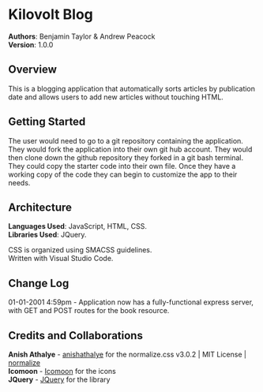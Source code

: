 # Kilovolt Blog

**Authors**: Benjamin Taylor & Andrew Peacock  
**Version**: 1.0.0

## Overview
This is a blogging application that automatically sorts articles by publication date and allows users to add new articles without touching HTML.

## Getting Started
The user would need to go to a git repository containing the application. They would fork the application into their own git hub account. They would then clone down the github repository they forked in a git bash terminal. They could copy the starter code into their own file. Once they have a working copy of the code they can begin to customize the app to their needs.

## Architecture
**Languages Used**: JavaScript, HTML, CSS.  
**Libraries Used**: JQuery.  
  
CSS is organized using SMACSS guidelines.  
Written with Visual Studio Code.

## Change Log
<!-- Use this are to document the iterative changes made to your application as each feature is successfully implemented. Use time stamps. Here's an examples: -->

01-01-2001 4:59pm - Application now has a fully-functional express server, with GET and POST routes for the book resource.

## Credits and Collaborations
**Anish Athalye** - [anishathalye](https://github.com/anishathalye/?normalize) for the normalize.css v3.0.2 | MIT License | [normalize](git.io/normalize)  
**Icomoon** - [Icomoon](https://icomoon.io/) for the icons  
**JQuery** - [JQuery](https://jquery.com/) for the library
